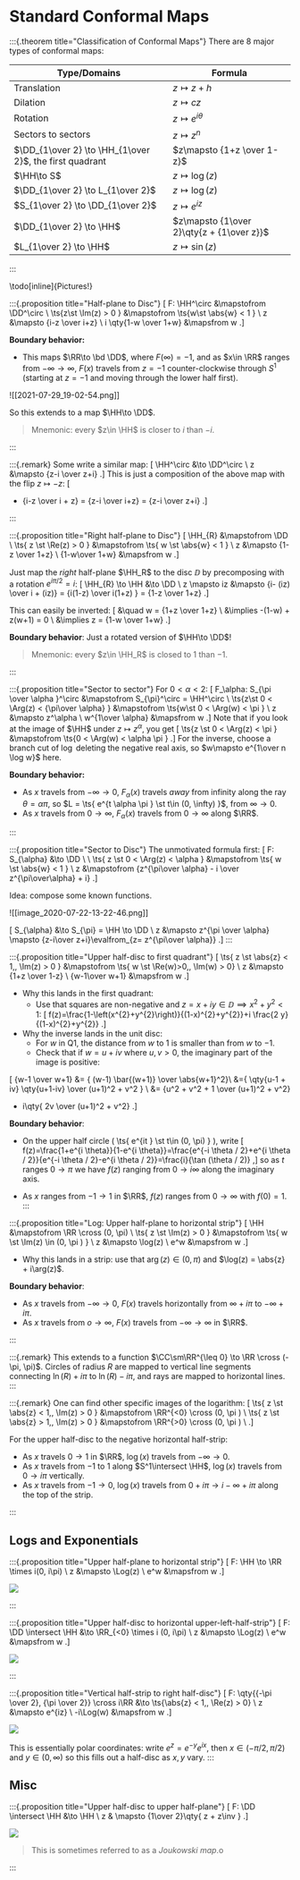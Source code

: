 # Standard Conformal Maps


:::{.theorem title="Classification of Conformal Maps"}
There are 8 major types of conformal maps:

| Type/Domains                                            | Formula                                   |
| ------------                                            | -------                                   |
| Translation                                             | $z\mapsto z + h$            |
| Dilation                                                | $z\mapsto cz$            |
| Rotation                                                | $z\mapsto e^{i\theta}$            |
| Sectors to sectors                                      | $z\mapsto z^n$                            |
| $\DD_{1\over 2} \to \HH_{1\over 2}$, the first quadrant | $z\mapsto {1+z \over 1-z}$                |
| $\HH\to S$                                              | $z\mapsto \log(z)$                        |
| $\DD_{1\over 2} \to L_{1\over 2}$                       | $z\mapsto \log(z)$                        |
| $S_{1\over 2} \to \DD_{1\over 2}$                       | $z\mapsto e^{iz}$                         |
| $\DD_{1\over 2} \to \HH$                                | $z\mapsto {1\over 2}\qty{z + {1\over z}}$ |
| $L_{1\over 2} \to \HH$                                  | $z\mapsto \sin(z)$                        |

:::

\todo[inline]{Pictures!}

:::{.proposition title="Half-plane to Disc"}
\[
F: \HH^\circ &\mapstofrom \DD^\circ \\
\ts{z\st \Im(z) > 0 } &\mapstofrom \ts{w\st \abs{w} < 1 } \\
z &\mapsto {i-z \over i+z} \\
i \qty{1-w \over 1+w} &\mapsfrom w
.\]

**Boundary behavior:**

- This maps $\RR\to \bd \DD$, where $F(\infty) = -1$, and as $x\in \RR$ ranges from $-\infty\to\infty$, $F(x)$ travels from $z=-1$ counter-clockwise through $S^1$ (starting at $z=-1$ and moving through the lower half first).

![[2021-07-29_19-02-54.png]]

So this extends to a map $\HH\to \DD$.

> Mnemonic: every $z\in \HH$ is closer to $i$ than $-i$.

:::

:::{.remark}
Some write a similar map:
\[
\HH^\circ &\to \DD^\circ \\
z &\mapsto {z-i \over z+i}
.\]
This is just a composition of the above map with the flip $z\mapsto -z$:
\[
- {i-z \over i + z} = {z-i \over i+z} = {z-i \over z+i}
.\]


:::

:::{.proposition title="Right half-plane to Disc"}
\[
\HH_{R} &\mapstofrom \DD \\
\ts{ z \st \Re(z) > 0 } &\mapstofrom \ts{ w \st \abs{w} < 1 } \\
z &\mapsto {1-z \over 1+z} \\
{1-w\over 1+w} &\mapsfrom w
.\]

Just map the *right* half-plane $\HH_R$ to the disc $\DD$ by precomposing with a rotation $e^{i\pi/2} = i$:
\[
\HH_{R} \to \HH &\to \DD \\
z \mapsto iz &\mapsto {i- (iz) \over i + (iz)} = {i(1-z) \over i(1+z) } = {1-z \over 1+z}
.\]

This can easily be inverted:
\[
&\quad w = {1+z \over 1+z} \\
&\implies -(1-w) + z(w+1) = 0 \\
&\implies z = {1-w \over 1+w}
.\]

**Boundary behavior**:
Just a rotated version of $\HH\to \DD$!

> Mnemonic: every $z\in \HH_R$ is closed to 1 than $-1$.

:::

:::{.proposition title="Sector to sector"}
For $0 < \alpha < 2$:
\[
F_\alpha: S_{\pi \over \alpha }^\circ &\mapstofrom S_{\pi}^\circ = \HH^\circ \\
\ts{z\st 0 < \Arg(z) < {\pi\over \alpha} } &\mapstofrom \ts{w\st 0 < \Arg(w) < \pi } \\
z &\mapsto z^\alpha \\
w^{1\over \alpha} &\mapsfrom w
.\]
Note that if you look at the image of $\HH$ under $z\mapsto z^{\alpha}$, you get
\[
\ts{z \st 0 < \Arg(z) < \pi } &\mapstofrom \ts{0 < \Arg(w) < \alpha \pi } 
.\]
For the inverse, choose a branch cut of $\log$ deleting the negative real axis, so $w\mapsto e^{1\over n \log w}$ here.

**Boundary behavior:**

- As $x$ travels from $-\infty\to 0$, $F_\alpha(x)$ travels *away* from infinity along the ray $\theta = \alpha \pi$, so $L = \ts{ e^{t \alpha \pi } \st t\in (0, \infty) }$, from $\infty\to 0$.
- As $x$ travels from $0\to \infty$, $F_\alpha(x)$ travels from $0\to \infty$ along $\RR$.

:::

:::{.proposition title="Sector to Disc"}
The unmotivated formula first:
\[
F: S_{\alpha} &\to \DD \\ \\
\ts{ z \st 0 < \Arg(z) < \alpha } &\mapstofrom \ts{ w \st \abs{w} < 1 } \\
z &\mapstofrom {z^{\pi\over \alpha} - i \over z^{\pi\over\alpha} + i}
.\]

Idea: compose some known functions.

![[image_2020-07-22-13-22-46.png]]

\[
S_{\alpha} &\to S_{\pi} = \HH \to \DD \\
z &\mapsto z^{\pi \over \alpha} \mapsto {z-i\over z+i}\evalfrom_{z= z^{\pi\over \alpha}}
.\]
:::

:::{.proposition title="Upper half-disc to first quadrant"}
\[
\ts{ z \st \abs{z} < 1,\, \Im(z) > 0 } &\mapstofrom \ts{ w \st \Re(w)>0,\, \Im(w) > 0}  \\
z &\mapsto {1+z \over 1-z} \\
{w-1\over w+1} &\mapsfrom w
.\]

- Why this lands in the first quadrant: 
  - Use that squares are non-negative and $z=x+iy\in \DD \implies x^2 + y^2 < 1$:
\[
f(z)=\frac{1-\left(x^{2}+y^{2}\right)}{(1-x)^{2}+y^{2}}+i \frac{2 y}{(1-x)^{2}+y^{2}}
.\]
- Why the inverse lands in the unit disc:
  - For $w$ in Q1, the distance from $w$ to 1 is smaller than from $w$ to $-1$.
  - Check that if $w=u+iv$ where $u, v>0$, the imaginary part of the image is positive:

\[
{w-1 \over w+1} 
&= { (w-1) \bar{(w+1)} \over \abs{w+1}^2}\\
&={ \qty{u-1 + iv} \qty{u+1-iv} \over (u+1)^2 + v^2 } \\
&= {u^2 + v^2 + 1 \over (u+1)^2 + v^2}
+ i\qty{ 2v \over (u+1)^2 + v^2}
.\]


**Boundary behavior**:

- On the upper half circle \( \ts{ e^{it } \st t\in (0, \pi)  } \), write 
\[
f(z)=\frac{1+e^{i \theta}}{1-e^{i \theta}}=\frac{e^{-i \theta / 2}+e^{i \theta / 2}}{e^{-i \theta / 2}-e^{i \theta / 2}}=\frac{i}{\tan (\theta / 2)}
,\]
  so as $t$ ranges $0\to \pi$ we have $f(z)$ ranging from $0\to i\infty$ along the imaginary axis.

- As $x$ ranges from $-1\to 1$ in $\RR$, $f(z)$ ranges from $0\to \infty$ with $f(0) = 1$.
:::

:::{.proposition title="Log: Upper half-plane to horizontal strip"}
\[
\HH &\mapstofrom \RR \cross (0, \pi) \\
\ts{ z \st \Im(z) > 0 } &\mapstofrom \ts{ w \st \Im(z) \in (0, \pi ) } \\
z &\mapsto \log(z) \\
e^w &\mapsfrom w
.\]

- Why this lands in a strip: use that $\arg(z) \in (0, \pi)$ and $\log(z) = \abs{z} + i\arg(z)$.

**Boundary behavior**:

- As $x$ travels from $-\infty \to 0$, $F(x)$ travels horizontally from $\infty + i\pi$ to $-\infty + i\pi$.
- As $x$ travels from $o\to \infty$, $F(x)$ travels from $-\infty\to\infty$ in $\RR$.

:::

:::{.remark}
This extends to a function $\CC\sm\RR^{\leq 0} \to \RR \cross (-\pi, \pi)$.
Circles of radius $R$ are mapped to vertical line segments connecting $\ln(R) + i\pi$ to $\ln(R) - i\pi$, and rays are mapped to horizontal lines.
:::

:::{.remark}
One can find other specific images of the logarithm:
\[
\ts{ z \st \abs{z} < 1,\, \Im(z) > 0 } &\mapstofrom \RR^{<0} \cross (0, \pi ) \\
\ts{ z \st \abs{z} > 1,\, \Im(z) > 0 } &\mapstofrom \RR^{>0} \cross (0, \pi ) \\
.\]

For the upper half-disc to the negative horizontal half-strip:
  - As $x$ travels $0\to 1$ in $\RR$, $\log(x)$ travels from $-\infty\to 0$.
  - As $x$ travels from $-1$ to $1$ along $S^1\intersect \HH$, $\log(x)$ travels from $0\to i\pi$ vertically.
  - As $x$ travels from $-1\to 0$, $\log(x)$ travels from $0+i\pi\to i-\infty+i\pi$ along the top of the strip.

:::

## Logs and Exponentials

:::{.proposition title="Upper half-plane to horizontal strip"}
\[
F: \HH \to \RR \times i(0, i\pi) \\
z &\mapsto \Log(z) \\
e^w &\mapsfrom w
.\]


![](figures/2021-11-28_18-09-31.png)

:::

:::{.proposition title="Upper half-disc to horizontal upper-left-half-strip"}
\[
F: \DD \intersect \HH &\to \RR_{<0} \times i (0, i\pi) \\
z &\mapsto \Log(z) \\
e^w &\mapsfrom w
.\]


![](figures/2021-11-28_17-56-47.png)

:::

:::{.proposition title="Vertical half-strip to right half-disc"}
\[
F: \qty{{-\pi \over 2}, {\pi \over 2}} \cross i\RR &\to \ts{\abs{z} < 1,\, \Re(z) > 0} \\
z &\mapsto e^{iz} \\
-i\Log(w) &\mapsfrom w
.\]

![](figures/2021-11-28_18-22-45.png)

This is essentially polar coordinates: write $e^z = e^{-y} e^{ix}$, then $x\in (-\pi/2, \pi/2)$ and $y\in (0, \infty)$ so this fills out a half-disc as $x,y$ vary.
:::


## Misc


:::{.proposition title="Upper half-disc to upper half-plane"}
\[
F: \DD \intersect \HH &\to \HH \\
z & \mapsto {1\over 2}\qty{ z + z\inv }
.\]


![](figures/2021-11-28_18-38-16.png)

> This is sometimes referred to as a *Joukowski map*.o

:::


